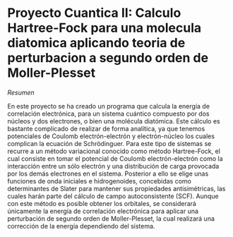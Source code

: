 # Proyecto Cuantica II: Calculo Hartree-Fock para una molecula diatomica aplicando teoria de perturbacion a segundo orden de Moller-Plesset

*Resumen*

En este proyecto se ha creado un programa que calcula la energía de correlación electrónica, para un sistema cuántico compuesto por dos núcleos y dos electrones, o bien una molécula diatómica. Este cálculo es bastante complicado de realizar de forma analítica, ya que tenemos potenciales de Coulomb electrón-electrón y electrón-núcleo los cuales complican la ecuación de Schrödinguer. Para este tipo de sistemas se recurre a un método variacional conocido como método Hartree-Fock, el cual consiste en tomar el potencial de Coulomb electrón-electrón como la interacción entre un sólo electrón y una distribución de carga provocada por los demás electrones en el sistema. Posterior a ello se elige unas funciones de onda iniciales e hidrogenoides, concebidas como determinantes de Slater para mantener sus propiedades antisimétricas, las cuales harán parte del cálculo de campo autoconsistente (SCF). Aunque con este método es posible obtener los orbitales, se considerará únicamente la energía de correlación electrónica para aplicar una perturbación de segundo orden de Moller-Plesset, la cual realizará una corrección de la energía dependiendo del sistema.


